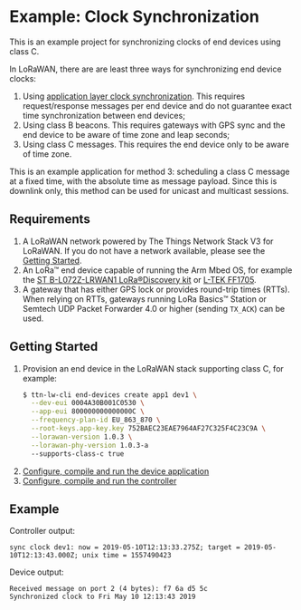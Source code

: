 # Example: Clock Synchronization

This is an example project for synchronizing clocks of end devices using class C.

In LoRaWAN, there are are least three ways for synchronizing end device clocks:

1. Using [application layer clock synchronization](https://lora-alliance.org/resource-hub/lorawan-application-layer-clock-synchronization-specification-v100). This requires request/response messages per end device and do not guarantee exact time synchronization between end devices;
2. Using class B beacons. This requires gateways with GPS sync and the end device to be aware of time zone and leap seconds;
3. Using class C messages. This requires the end device only to be aware of time zone.

This is an example application for method 3: scheduling a class C message at a fixed time, with the absolute time as message payload. Since this is downlink only, this method can be used for unicast and multicast sessions.

## Requirements

1. A LoRaWAN network powered by The Things Network Stack V3 for LoRaWAN. If you do not have a network available, please see the [Getting Started](https://github.com/TheThingsNetwork/lorawan-stack/blob/master/doc/gettingstarted.md).
2. An LoRa™ end device capable of running the Arm Mbed OS, for example the [ST B-L072Z-LRWAN1 LoRa®Discovery kit](https://www.st.com/en/evaluation-tools/b-l072z-lrwan1.html) or [L-TEK FF1705](https://l-tek.si/web-shop/ltek-ff1705/).
3. A gateway that has either GPS lock or provides round-trip times (RTTs). When relying on RTTs, gateways running LoRa Basics™ Station or Semtech UDP Packet Forwarder 4.0 or higher (sending `TX_ACK`) can be used.

## Getting Started

1. Provision an end device in the LoRaWAN stack supporting class C, for example:
   ```sh
   $ ttn-lw-cli end-devices create app1 dev1 \
     --dev-eui 0004A30B001C0530 \
     --app-eui 800000000000000C \
     --frequency-plan-id EU_863_870 \
     --root-keys.app-key.key 752BAEC23EAE7964AF27C325F4C23C9A \
     --lorawan-version 1.0.3 \
     --lorawan-phy-version 1.0.3-a
     --supports-class-c true
   ```
2. [Configure, compile and run the device application](./mbed-os)
3. [Configure, compile and run the controller](./controller)

## Example

Controller output:

```
sync clock dev1: now = 2019-05-10T12:13:33.275Z; target = 2019-05-10T12:13:43.000Z; unix time = 1557490423
```

Device output:

```
Received message on port 2 (4 bytes): f7 6a d5 5c 
Synchronized clock to Fri May 10 12:13:43 2019
```
